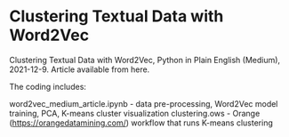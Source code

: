 # Clustering Textual Data with Word2Vec
Clustering Textual Data with Word2Vec, Python in Plain English (Medium), 2021-12-9. Article available from here.

The coding includes:

word2vec_medium_article.ipynb - data pre-processing, Word2Vec model training, PCA, K-means cluster visualization
clustering.ows - Orange (https://orangedatamining.com/) workflow that runs K-means clustering
